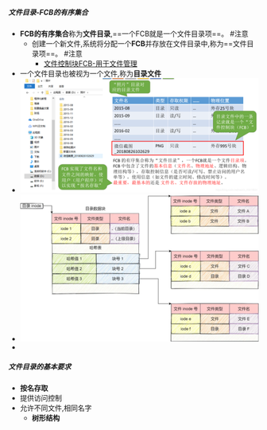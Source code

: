##### 文件目录-FCB的有序集合
- **FCB的有序集合**称为**文件目录**,==一个FCB就是一个文件目录项==。 #注意
	- 创建一个新文件,系统将分配一个**FCB**并存放在文件目录中,称为==文件目录项==。 #注意
		- [文件控制块FCB-用于文件管理](文件控制块FCB-用于文件管理.md)
- 一个文件目录也被视为一个文件,称为**目录文件**
- ![](attachments/Pasted%20image%2020221121171918.png)
- ![](attachments/Pasted%20image%2020221121184913.png)
- 
##### 文件目录的基本要求
- **按名存取**
- 提供访问控制
- 允许不同文件,相同名字
	- **树形结构**

